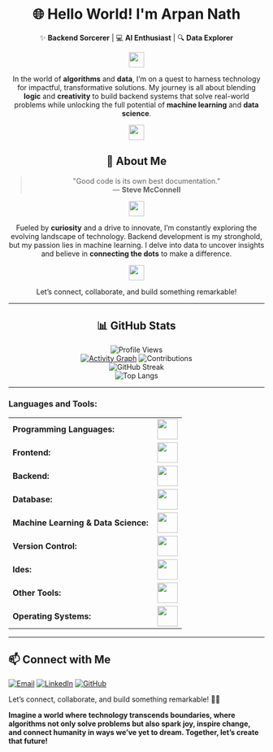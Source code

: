 <div align="center">

# 🌐 Hello World! I'm **Arpan Nath**



✨ **Backend Sorcerer** | 💻 **AI Enthusiast** | 🔍 **Data Explorer**

<img src="https://img.icons8.com/ios-filled/50/FF5733/rocket.png" width="30" height="30"/>

In the world of **algorithms** and **data**, I’m on a quest to harness technology for impactful, transformative solutions. My journey is all about blending **logic** and **creativity** to build backend systems that solve real-world problems while unlocking the full potential of **machine learning** and **data science**.

<img src="https://img.icons8.com/ios-filled/50/007bff/settings.png" width="30" height="30"/>

</div>

<div align="center">

## 🚀 About Me

> "Good code is its own best documentation."  
> — **Steve McConnell**

<img src="https://img.icons8.com/ios-filled/50/28a745/programming.png" width="30" height="30"/>

Fueled by **curiosity** and a drive to innovate, I’m constantly exploring the evolving landscape of technology. Backend development is my stronghold, but my passion lies in machine learning. I delve into data to uncover insights and believe in **connecting the dots** to make a difference.

<img src="https://img.icons8.com/ios-filled/50/6c757d/link.png" width="30" height="30"/>

Let’s connect, collaborate, and build something remarkable!

</div>


---

<div align="center">

## 📊 GitHub Stats
![Profile Views](https://komarev.com/ghpvc/?username=arpsn123&color=brightgreen&style=flat-square)  
[![Activity Graph](https://github-readme-activity-graph.vercel.app/graph?username=arpsn123&theme=merko)](https://github.com/arpsn123/github-readme-activity-graph)
![Contributions](https://github-readme-stats.vercel.app/api?username=arpsn123&show_icons=true&theme=merko)  
![GitHub Streak](https://streak-stats.demolab.com?user=arpsn123&theme=merko)  
![Top Langs](https://github-readme-stats.vercel.app/api/top-langs/?username=arpsn123&hide_progress=true&theme=merko)




</div>

---

<h3 align="left">Languages and Tools:</h3>
<table>
    <tr>
        <td style="font-weight: bold; padding-right: 10px; vertical-align: center; border: none;">Programming Languages:</td>
        <td><img height="40" src="https://skillicons.dev/icons?i=java,c,cpp,python,js,"/></td>
    </tr>
    <tr>
        <td style="font-weight: bold; padding-right: 10px; vertical-align: center;">Frontend:</td>
        <td><img height="40" src="https://skillicons.dev/icons?i=bootstrap,html,css,js,ts,figma"/></td>
    </tr>
    <tr>
        <td style="font-weight: bold; padding-right: 10px; vertical-align: center;">Backend:</td>
        <td><img height="40" src="https://skillicons.dev/icons?i=nodejs,express,replit,sequelize,npm,yarn"/></td>
    </tr><tr>
        <td style="font-weight: bold; padding-right: 10px; vertical-align: center; border: none;">Database:</td>
        <td><img height="40" src="https://skillicons.dev/icons?i=mysql,postgresql,mongodb"/></td>
    </tr>
    <tr>
        <td style="font-weight: bold; padding-right: 10px; vertical-align: center; border: none;">Machine Learning & Data Science:</td>
        <td><img height="40" src="https://skillicons.dev/icons?i=pytorch,tensorflow,opencv,sklearn,heroku"/></td>
    </tr><tr>
        <td style="font-weight: bold; padding-right: 10px; vertical-align: center; border: none;">Version Control:</td>
        <td><img height="40" src="https://skillicons.dev/icons?i=git,github,githubactions"/></td>
    </tr>
    <tr>
        <td style="font-weight: bold; padding-right: 10px; vertical-align: center; border: none;">Ides:</td>
        <td><img height="40" src="https://skillicons.dev/icons?i=vscode,eclipse,visualstudio,sublime,pycharm,clion,idea,webstorm,atom"/></td>
    </tr>
    <tr>
        <td style="font-weight: bold; padding-right: 10px; vertical-align: center; border: none;">Other Tools:</td>
        <td><img height="40" src="https://skillicons.dev/icons?i=postman,bash,powershell"/></td>
    </tr>
    <tr>
        <td style="font-weight: bold; padding-right: 10px; vertical-align: center; border: none;">Operating Systems:</td>
        <td><img height="40" src="https://skillicons.dev/icons?i=windows,ubuntu,debian,linux,kali,arch"/></td>
    </tr>
</table>


---

## 📫 Connect with Me


[![Email](https://img.shields.io/badge/Email-%23D14836.svg?style=for-the-badge&logo=gmail&logoColor=white)](mailto:arpan.nath1001@gmail.com)
[![LinkedIn](https://img.shields.io/badge/LinkedIn-%230A66C2.svg?style=for-the-badge&logo=linkedin&logoColor=white)](https://linkedin.com/in/arpan-nath)
[![GitHub](https://img.shields.io/badge/GitHub-%23181717.svg?style=for-the-badge&logo=github&logoColor=white)](https://github.com/arpsn123)



Let’s connect, collaborate, and build something remarkable! 🚀✨

**Imagine a world where technology transcends boundaries, where algorithms not only solve problems but also spark joy, inspire change, and connect humanity in ways we’ve yet to dream. Together, let’s create that future!**

</div>

